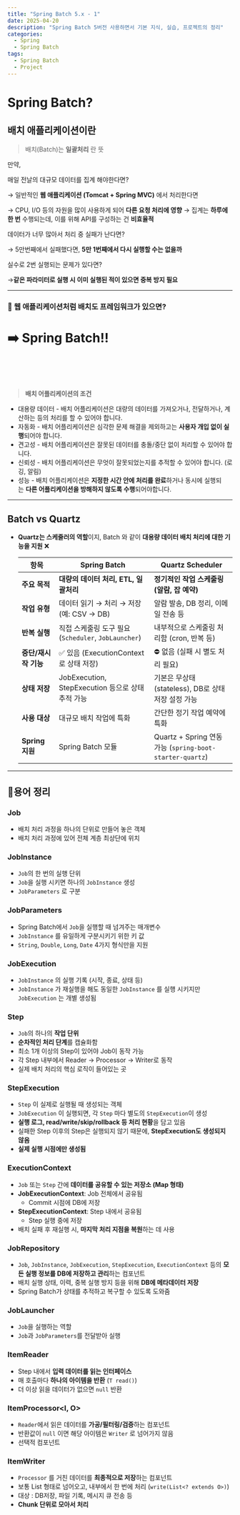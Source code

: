```yaml
---
title: "Spring Batch 5.x - 1"
date: 2025-04-20
description: "Spring Batch 5버전 사용하면서 기본 지식, 실습, 프로젝트의 정리"
categories:
  - Spring
  - Spring Batch
tags:
  - Spring Batch
  - Project
---
```


# **Spring Batch?**

## 배치 애플리케이션이란

> 배치(Batch)는 **일괄처리** 란 뜻
>

만약,

매일 전날의 대규모 데이터를 집계 해야한다면?

→ 일반적인 **웹 애플리케이션 (Tomcat + Spring MVC)** 에서 처리한다면

→ CPU, I/O 등의 자원을 많이 사용하게 되어 **다른 요청 처리에 영향**
→ 집계는 **하루에 한 번** 수행되는데, 이를 위해 API를 구성하는 건 **비효율적**

데이터가 너무 많아서 처리 중 실패가 난다면?

→ 5만번째에서 실패했다면, **5만 1번째에서 다시 실행할 수는 없을까**

실수로 2번 실행되는 문제가 있다면?

→**같은 파라미터로 실행 시 이미 실행된 적이 있으면 중복 방지 필요**

---
### 🔧 웹 애플리케이션처럼 배치도 프레임워크가 있으면?  
  
# **➡️ Spring Batch!!**  <br><br><br>
  
> **배치 어플리케이션의 조건**  

- 대용량 데이터 - 배치 어플리케이션은 대량의 데이터를 가져오거나, 전달하거나, 계산하는 등의 처리를 할 수 있어야 합니다.
- 자동화 - 배치 어플리케이션은 심각한 문제 해결을 제외하고는 **사용자 개입 없이 실행**되어야 합니다.
- 견고성 - 배치 어플리케이션은 잘못된 데이터를 충돌/중단 없이 처리할 수 있어야 합니다.
- 신뢰성 - 배치 어플리케이션은 무엇이 잘못되었는지를 추적할 수 있어야 합니다. (로깅, 알림)
- 성능 - 배치 어플리케이션은 **지정한 시간 안에 처리를 완료**하거나 동시에 실행되는 **다른 어플리케이션을 방해하지 않도록 수행**되어야합니다.

---

## Batch vs Quartz

- **Quartz는 스케줄러의 역할**이지, Batch 와 같이 **대용량 데이터 배치 처리에 대한 기능을 지원** ❌


    | 항목 | **Spring Batch** | **Quartz Scheduler** |
    | --- | --- | --- |
    | **주요 목적** | **대량의 데이터 처리, ETL, 일괄처리** | **정기적인 작업 스케줄링 (알람, 잡 예약)** |
    | **작업 유형** | 데이터 읽기 → 처리 → 저장 (예: CSV → DB) | 알람 발송, DB 정리, 이메일 전송 등 |
    | **반복 실행** | 직접 스케줄링 도구 필요 (`Scheduler`, `JobLauncher`) | 내부적으로 스케줄링 처리함 (cron, 반복 등) |
    | **중단/재시작 기능** | ✅ 있음 (ExecutionContext로 상태 저장) | ⛔ 없음 (실패 시 별도 처리 필요) |
    | **상태 저장** | JobExecution, StepExecution 등으로 상태 추적 가능 | 기본은 무상태(stateless), DB로 상태 저장 설정 가능 |
    | **사용 대상** | 대규모 배치 작업에 특화 | 간단한 정기 작업 예약에 특화 |
    | **Spring 지원** | Spring Batch 모듈 | Quartz + Spring 연동 가능 (`spring-boot-starter-quartz`) |

---

## 📌용어 정리

### Job

- 배치 처리 과정을 하나의 단위로 만들어 놓은 객체
- 배치 처리 과정에 있어 전체 계층 최상단에 위치

### JobInstance

- `Job`의 한 번의 실행 단위
- `Job`을 실행 시키면 하나의 `JobInstance` 생성
- `JobParameters` 로 구분

### JobParameters

- Spring Batch에서 `Job`을 실행할 때 넘겨주는 매개변수
- `JobInstance` 를 유일하게 구분시키기 위한 키 값
- `String`, `Double`, `Long`, `Date` 4가지 형식만을 지원

### JobExecution

- `JobInstance` 의 실행 기록 (시작, 종료, 상태 등)
- `JobInstance` 가 재실행을 해도 동일한 `JobInstance` 를 실행 시키지만 `JobExecution` 는 개별 생성됨

### Step

- `Job`의 하나의 **작업 단위**
- **순차적인 처리 단계**를 캡슐화함
- 최소 1개 이상의 Step이 있어야 Job이 동작 가능
- 각 Step 내부에서 Reader → Processor → Writer로 동작
- 실제 배치 처리의 핵심 로직이 들어있는 곳

### StepExecution

- `Step` 이 실제로 실행될 때 생성되는 객체
- `JobExecution` 이 실행되면, 각 `Step` 마다 별도의 `StepExecution`이 생성
- **실행 로그, read/write/skip/rollback 등 처리 현황**을 담고 있음
- 실패한 Step 이후의 Step은 실행되지 않기 때문에, **StepExecution도 생성되지 않음**
- **실제 실행 시점에만 생성됨**

### ExecutionContext

- `Job` 또는 `Step` 간에 **데이터를 공유할 수 있는 저장소 (Map 형태)**
- **JobExecutionContext**: Job 전체에서 공유됨
  - Commit 시점에 DB에 저장
- **StepExecutionContext**: Step 내에서 공유됨
  - Step 실행 중에 저장
- 배치 실패 후 재실행 시, **마지막 처리 지점을 복원**하는 데 사용

### JobRepository

- `Job`, `JobInstance`, `JobExecution`, `StepExecution`, `ExecutionContext` 등의 **모든 실행 정보를 DB에 저장하고 관리**하는 컴포넌트
- 배치 실행 상태, 이력, 중복 실행 방지 등을 위해 **DB에 메타데이터 저장**
- Spring Batch가 상태를 추적하고 복구할 수 있도록 도와줌

### JobLauncher

- `Job`을 실행하는 역할
- `Job`과 `JobParameters`를 전달받아 실행

### ItemReader<T>

- Step 내에서 **입력 데이터를 읽는 인터페이스**
- 매 호출마다 **하나의 아이템을 반환** (`T read()`)
- 더 이상 읽을 데이터가 없으면 `null` 반환

### ItemProcessor<I, O>

- `Reader`에서 읽은 데이터를 **가공/필터링/검증**하는 컴포넌트
- 반환값이 `null` 이면 해당 아이템은 `Writer` 로 넘어가지 않음
- 선택적 컴포넌트

### ItemWriter<O>

- `Processor` 를 거친 데이터를 **최종적으로 저장**하는 컴포넌트
- 보통 List 형태로 넘어오고, 내부에서 한 번에 처리 (`write(List<? extends O>)`)
- 대상 : DB저장, 파일 기록, 메시지 큐 전송 등
- **Chunk 단위로 모아서 처리**
